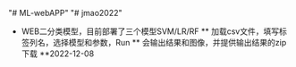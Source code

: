 "# ML-webAPP" 
"# jmao2022" 
* WEB二分类模型，目前部署了三个模型SVM/LR/RF
** 加载csv文件，填写标签列名，选择模型和参数，Run
** 会输出结果和图像，并提供输出结果的zip下载
**2022-12-08